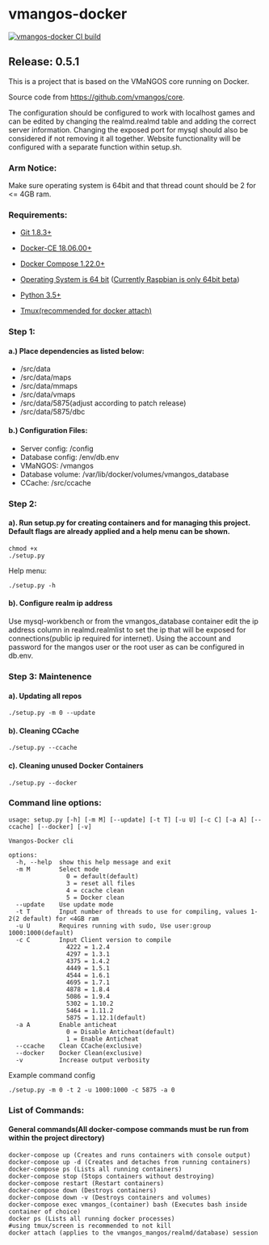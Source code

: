 # vmangos-docker

[![vmangos-docker CI build](https://github.com/tonymmm1/vmangos-docker/actions/workflows/vmangos-docker.yml/badge.svg)](https://github.com/tonymmm1/vmangos-docker/actions/workflows/vmangos-docker.yml)

## Release: 0.5.1

This is a project that is based on the VMaNGOS core running on Docker. 

Source code from https://github.com/vmangos/core.

The configuration should be configured to work with localhost games and can be edited by changing the realmd.realmd table and adding the correct server information.
Changing the exposed port for mysql should also be considered if not removing it all together. Website functionality will be configured with a separate function within setup.sh.

### Arm Notice:

Make sure operating system is 64bit and that thread count should be 2 for <= 4GB ram.

### Requirements:

* [Git 1.8.3+](https://git-scm.com/)

* [Docker-CE 18.06.00+](https://docs.docker.com/get-docker/)

* [Docker Compose 1.22.0+](https://docs.docker.com/compose/install/)

* [Operating System is 64 bit](https://en.wikipedia.org/wiki/64-bit_computing)
    ([Currently Raspbian is only 64bit beta](https://www.raspberrypi.org/blog/latest-raspberry-pi-os-update-may-2020/))

* [Python 3.5+](https://www.python.org/downloads/)

* [Tmux(recommended for docker attach)](https://github.com/tmux/tmux/wiki/Getting-Started)

### Step 1:
#### a.) Place dependencies as listed below:

* /src/data 
* /src/data/maps
* /src/data/mmaps
* /src/data/vmaps
* /src/data/5875(adjust according to patch release)
* /src/data/5875/dbc

#### b.) Configuration Files:

* Server config: 	/config
* Database config: 	/env/db.env
* VMaNGOS: 		/vmangos
* Database volume: 	/var/lib/docker/volumes/vmangos_database
* CCache:		/src/ccache

### Step 2:
#### a). Run setup.py for creating containers and for managing this project. Default flags are already applied and a help menu can be shown.
  
```
chmod +x 
./setup.py 
```

Help menu:

```
./setup.py -h
```

#### b). Configure realm ip address
Use mysql-workbench or from the vmangos_database container edit the ip address column in realmd.realmlist to set the ip that will be exposed for connections(public ip required for internet). Using the account and password for the mangos user or the root user as can be configured in db.env. 

### Step 3: Maintenence
#### a). Updating all repos

```
./setup.py -m 0 --update
```

#### b). Cleaning CCache

```
./setup.py --ccache
```

#### c). Cleaning unused Docker Containers

```
./setup.py --docker
```

### Command line options:

```
usage: setup.py [-h] [-m M] [--update] [-t T] [-u U] [-c C] [-a A] [--ccache] [--docker] [-v]

Vmangos-Docker cli

options:
  -h, --help  show this help message and exit
  -m M        Select mode
              	0 = default(default)
              	3 = reset all files
              	4 = ccache clean
              	5 = Docker clean
  --update    Use update mode
  -t T        Input number of threads to use for compiling, values 1-2(2 default) for <4GB ram
  -u U        Requires running with sudo, Use user:group 1000:1000(default)
  -c C        Input Client version to compile
              	4222 = 1.2.4
              	4297 = 1.3.1
              	4375 = 1.4.2
              	4449 = 1.5.1
              	4544 = 1.6.1
              	4695 = 1.7.1
              	4878 = 1.8.4
              	5086 = 1.9.4
              	5302 = 1.10.2
              	5464 = 1.11.2
              	5875 = 1.12.1(default)
  -a A        Enable anticheat
              	0 = Disable Anticheat(default)
              	1 = Enable Anticheat
  --ccache    Clean CCache(exclusive)
  --docker    Docker Clean(exclusive)
  -v          Increase output verbosity
```

Example command config

```
./setup.py -m 0 -t 2 -u 1000:1000 -c 5875 -a 0 
```

### List of Commands:
#### General commands(All docker-compose commands must be run from within the project directory)

```
docker-compose up (Creates and runs containers with console output)
docker-compose up -d (Creates and detaches from running containers)
docker-compose ps (Lists all running containers)
docker-compose stop (Stops containers without destroying)
docker-compose restart (Restart containers)
docker-compose down (Destroys containers)
docker-compose down -v (Destroys containers and volumes)
docker-compose exec vmangos_(container) bash (Executes bash inside container of choice)
docker ps (Lists all running docker processes)
#using tmux/screen is recommended to not kill
docker attach (applies to the vmangos_mangos/realmd/database) session
```
